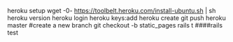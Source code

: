 heroku setup
wget -0- https://toolbelt.heroku.com/install-ubuntu.sh | sh
heroku version
heroku login
heroku keys:add
heroku create
git push heroku master
#create a new branch
git checkout -b static_pages
rails t ####rails test
